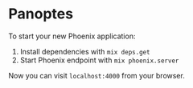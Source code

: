 # Panoptes

To start your new Phoenix application:

1. Install dependencies with `mix deps.get`
2. Start Phoenix endpoint with `mix phoenix.server`

Now you can visit `localhost:4000` from your browser.
